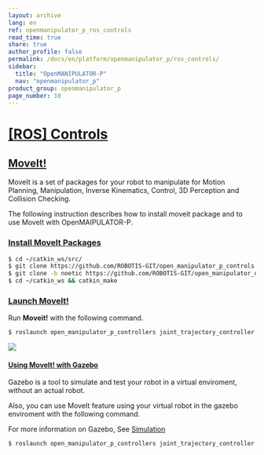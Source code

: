 ```yaml
---
layout: archive
lang: en
ref: openmanipulator_p_ros_controls
read_time: true
share: true
author_profile: false
permalink: /docs/en/platform/openmanipulator_p/ros_controls/
sidebar:
  title: "OpenMANIPULATOR-P"
  nav: "openmanipulator_p"
product_group: openmanipulator_p
page_number: 10
---
```


<div style="counter-reset: h1 9"></div>

# [[ROS] Controls](#ros-controls)

## [MoveIt!](#moveit)
MoveIt is a set of packages for your robot to manipulate for Motion Planning, Manipulation, Inverse Kinematics, Control, 3D Perception and Collision Checking. 

The following instruction describes how to install moveit package and to use MoveIt with OpenMAIPULATOR-P.

### [Install MoveIt Packages](#install-moveit-packages)

```bash
$ cd ~/catkin_ws/src/
$ git clone https://github.com/ROBOTIS-GIT/open_manipulator_p_controls.git
$ git clone -b noetic https://github.com/ROBOTIS-GIT/open_manipulator_dependencies.git
$ cd ~/catkin_ws && catkin_make
```

### [Launch MoveIt!](#launch-moveit)
Run **Moveit!** with the following command.

  ``` bash
  $ roslaunch open_manipulator_p_controllers joint_trajectory_controller.launch sim:=false
  ```
  
  ![](/assets/images/platform/openmanipulator_p/moveit_launch.png)  
  
#### [Using MoveIt! with Gazebo](#using-moveit-with-gazebo)
Gazebo is a tool to simulate and test your robot in a virtual enviroment, without an actual robot.  

Also, you can use MoveIt feature using your virtual robot in the gazebo enviroment with the following command.

For more information on Gazebo, See [Simulation](/docs/en/platform/openmanipulator_p/ros_simulation/#ros-simulation)

```bash
$ roslaunch open_manipulator_p_controllers joint_trajectory_controller.launch
```
